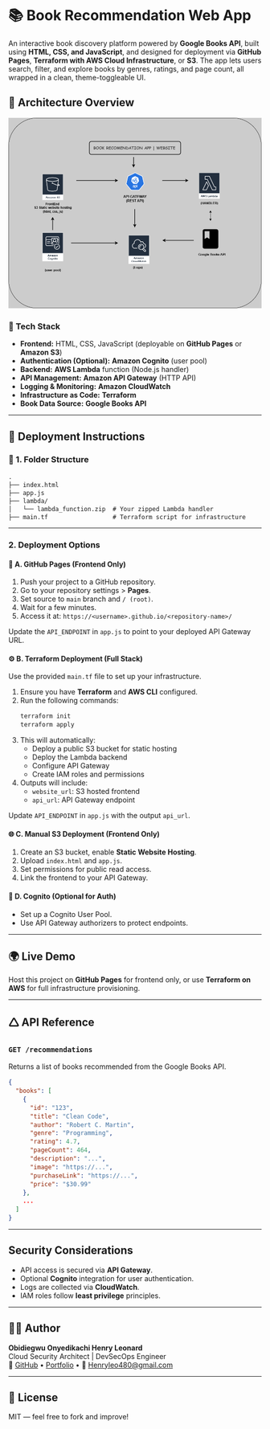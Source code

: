 # 📚 Book Recommendation Web App

An interactive book discovery platform powered by **Google Books API**, built using **HTML, CSS, and JavaScript**, and designed for deployment via **GitHub Pages**, **Terraform with AWS Cloud Infrastructure**, or **S3**. The app lets users search, filter, and explore books by genres, ratings, and page count, all wrapped in a clean, theme-toggleable UI.

## 🔧 Architecture Overview

![Architecture Diagram](Book-recommendation-app.drawio.png)

### 🔹 Tech Stack

- **Frontend:** HTML, CSS, JavaScript (deployable on **GitHub Pages** or **Amazon S3**)
- **Authentication (Optional):** **Amazon Cognito** (user pool)
- **Backend:** **AWS Lambda** function (Node.js handler)
- **API Management:** **Amazon API Gateway** (HTTP API)
- **Logging & Monitoring:** **Amazon CloudWatch**
- **Infrastructure as Code:** **Terraform**
- **Book Data Source:** **Google Books API**

---

## 🚀 Deployment Instructions

### 📁 1. Folder Structure

```
.
├── index.html
├── app.js
├── lambda/
│   └── lambda_function.zip  # Your zipped Lambda handler
├── main.tf                  # Terraform script for infrastructure

```

---

### 2. Deployment Options

#### 📲 A. GitHub Pages (Frontend Only)
1. Push your project to a GitHub repository.
2. Go to your repository settings > **Pages**.
3. Set source to `main` branch and `/ (root)`.
4. Wait for a few minutes.
5. Access it at: `https://<username>.github.io/<repository-name>/`

Update the `API_ENDPOINT` in `app.js` to point to your deployed API Gateway URL.

#### ⚙️ B. Terraform Deployment (Full Stack)
Use the provided `main.tf` file to set up your infrastructure.

1. Ensure you have **Terraform** and **AWS CLI** configured.
2. Run the following commands:
   ```bash
   terraform init
   terraform apply
   ```
3. This will automatically:
   - Deploy a public S3 bucket for static hosting
   - Deploy the Lambda backend
   - Configure API Gateway
   - Create IAM roles and permissions
4. Outputs will include:
   - `website_url`: S3 hosted frontend
   - `api_url`: API Gateway endpoint

Update `API_ENDPOINT` in `app.js` with the output `api_url`.

#### 🌐 C. Manual S3 Deployment (Frontend Only)
1. Create an S3 bucket, enable **Static Website Hosting**.
2. Upload `index.html` and `app.js`.
3. Set permissions for public read access.
4. Link the frontend to your API Gateway.

#### 🧐 D. Cognito (Optional for Auth)
- Set up a Cognito User Pool.
- Use API Gateway authorizers to protect endpoints.

---

## 🌍 Live Demo

Host this project on **GitHub Pages** for frontend only, or use **Terraform on AWS** for full infrastructure provisioning.

---

## 🛆 API Reference

### `GET /recommendations`

Returns a list of books recommended from the Google Books API.

```json
{
  "books": [
    {
      "id": "123",
      "title": "Clean Code",
      "author": "Robert C. Martin",
      "genre": "Programming",
      "rating": 4.7,
      "pageCount": 464,
      "description": "...",
      "image": "https://...",
      "purchaseLink": "https://...",
      "price": "$30.99"
    },
    ...
  ]
}
```

---

## Security Considerations

- API access is secured via **API Gateway**.
- Optional **Cognito** integration for user authentication.
- Logs are collected via **CloudWatch**.
- IAM roles follow **least privilege** principles.

---

## 👨‍💻 Author

**Obidiegwu Onyedikachi Henry Leonard**  
Cloud Security Architect | DevSecOps Engineer  
🔗 [GitHub](https://github.com/LeonardKachi) • [Portfolio](https://leonardkachi.github.io/Portfolio-website) • 📧 Henryleo480@gmail.com

---

## 📜 License

MIT — feel free to fork and improve!
